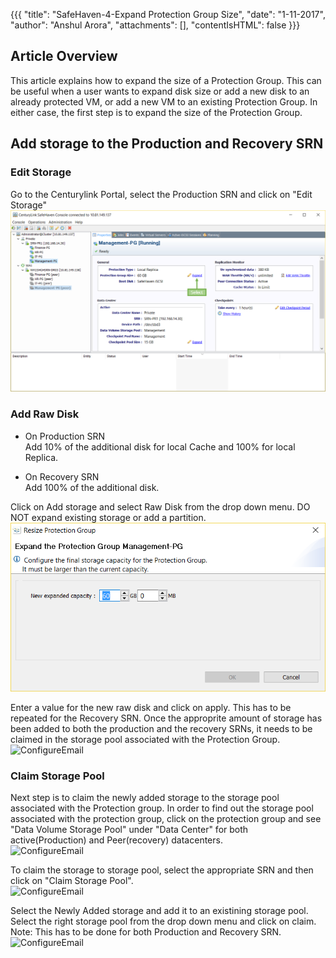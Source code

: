 {{{
  "title": "SafeHaven-4-Expand Protection Group Size",
  "date": "1-11-2017",
  "author": "Anshul Arora",
  "attachments": [],
  "contentIsHTML": false
}}}
## Article Overview
This article explains how to expand the size of a Protection Group. This can be useful when a user wants to expand disk size or add a new disk to an already protected VM, or add a new VM to an existing Protection Group. In either case, the first step is to expand the size of the Protection Group.

## Add storage to the Production and Recovery SRN  


### Edit Storage
Go to the Centurylink Portal, select the Production SRN and click on "Edit Storage"  
![ConfigureEmail](../images/SH4.0/expandpg1.png) 

### Add Raw Disk
* On Production SRN  
Add 10% of the additional disk for local Cache and 100% for local Replica. 

* On Recovery SRN  
Add 100% of the additional disk.

Click on Add storage and select Raw Disk from the drop down menu. DO NOT expand existing storage or add a partition.  
![ConfigureEmail](../images/SH4.0/expandpg2.png) 

Enter a value for the new raw disk and click on apply. This has to be repeated for the Recovery SRN. Once the approprite amount of storage has been added to both the production and the recovery SRNs, it needs to be claimed in the storage pool associated with the Protection Group.  
![ConfigureEmail](../images/SH4.0/expandpg2_1.png)   

### Claim Storage Pool
Next step is to claim the newly added storage to the storage pool associated with the Protection group. In order to find out the storage pool associated with the protection group, click on the protection group and see "Data Volume Storage Pool" under "Data Center" for both active(Production) and Peer(recovery) datacenters.  
![ConfigureEmail](../images/SH4.0/expandpg2_2.png)   

To claim the storage to storage pool, select the appropriate SRN and then click on "Claim Storage Pool".   
![ConfigureEmail](../images/SH4.0/expandpg3.png)   

Select the Newly Added storage and add it to an existining storage pool. Select the right storage pool from the drop down menu and click on claim.  
Note: This has to be done for both Production and Recovery SRN.  
![ConfigureEmail](../images/SH4.0/expandpg4.png)   




